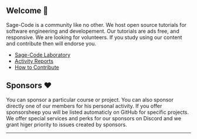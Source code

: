 ## Welcome 👋

Sage-Code is a community like no other. We host open source tutorials for software engineering and developement. Our tutorials are ads free, and responsive. We are looking for volunteers. If you study using our content and contribute then will endorse you.

* [Sage-Code Laboratory](http://sagecode.net)
* [Activity Reports](https://github.com/sage-code/.github/tree/main/reports/readme.md)
* [How to Contribute](https://github.com/sage-code/.github/tree/main/profile/contribute.md)

## Sponsors ❤️

You can sponsor a particular course or project. You can also sponsor directly one of our members for his personal activity. If you offer sponsorsheep you will be listed automaticly on GitHub for specific projects. We offer special services and perks for our sponsors on Discord and we grant higer priority to issues created by sponsors.

---
